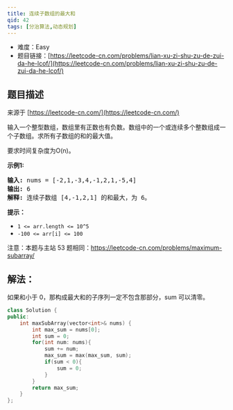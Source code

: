 ```yaml
---
title: 连续子数组的最大和
qid: 42
tags: [分治算法,动态规划]
---
```



- 难度：Easy
- 题目链接：[https://leetcode-cn.com/problems/lian-xu-zi-shu-zu-de-zui-da-he-lcof/](https://leetcode-cn.com/problems/lian-xu-zi-shu-zu-de-zui-da-he-lcof/)


## 题目描述

来源于 [https://leetcode-cn.com/](https://leetcode-cn.com/)

<p>输入一个整型数组，数组里有正数也有负数。数组中的一个或连续多个整数组成一个子数组。求所有子数组的和的最大值。</p>

<p>要求时间复杂度为O(n)。</p>



<p><strong>示例1:</strong></p>

<pre><strong>输入:</strong> nums = [-2,1,-3,4,-1,2,1,-5,4]
<strong>输出:</strong> 6
<strong>解释:</strong>&nbsp;连续子数组&nbsp;[4,-1,2,1] 的和最大，为&nbsp;6。</pre>



<p><strong>提示：</strong></p>

<ul>
	<li><code>1 &lt;=&nbsp;arr.length &lt;= 10^5</code></li>
	<li><code>-100 &lt;= arr[i] &lt;= 100</code></li>
</ul>

<p>注意：本题与主站 53 题相同：<a href="https://leetcode-cn.com/problems/maximum-subarray/">https://leetcode-cn.com/problems/maximum-subarray/</a></p>




## 解法：

如果和小于 0，那构成最大和的子序列一定不包含那部分，sum 可以清零。

```c++
class Solution {
public:
    int maxSubArray(vector<int>& nums) {
        int max_sum = nums[0];
        int sum = 0;
        for(int num: nums){
            sum += num;
            max_sum = max(max_sum, sum);
            if(sum < 0){
                sum = 0;
            }
        }
        return max_sum;
    }
};
```
